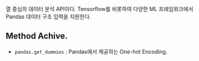 열 중심의 데이터 분석 API이다.
Tensorflow를 비롯하여 다양한 ML 프레임워크에서 Pandas 데이터 구조 입력을 지원한다.

## Method Achive.


- `pandas.get_dummies` : Pandas에서 제공하는 One-hot Encoding.